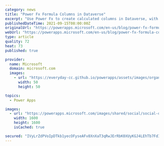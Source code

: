 ```yaml
---
category: news
title: "Power Fx Formula Columns in Dataverse"
excerpt: "Use Power Fx to create calculated columns in Dataverse, with expanded functionality and real time results."
publishedDateTime: 2021-09-15T08:00:00Z
originalUrl: "https://powerapps.microsoft.com/en-us/blog/power-fx-formula-columns-in-dataverse/"
webUrl: "https://powerapps.microsoft.com/en-us/blog/power-fx-formula-columns-in-dataverse/"
type: article
quality: 72
heat: 73
published: true

provider:
  name: Microsoft
  domain: microsoft.com
  images:
    - url: "https://everyday-cc.github.io/powerapps/assets/images/organizations/microsoft.com-50x50.jpg"
      width: 50
      height: 50

topics:
  - Power Apps

images:
  - url: "https://powerapps.microsoft.com/images/shared/social/social-default-image.png"
    width: 1600
    height: 1600
    isCached: true

secured: "IVyLrZdPVoIpDTkb1yecOFyseAFv8XnXaT3qRwJErRbK0XUyKGJ4LEhTb7FdIhAaS/vZ27jpu2vCG4XNcV3a06GrBPhUHZ5vDV/m99MSaTzftImBq/fkA6jGEPEgyKdOdF6YQsxJ2WvBuJ6KfZ0ok4APxXQSKO+bmsuoJnhl6XevFeJHe7CuCxVvFCUljI58ejyVH9SXeP5RA28EYQHdjvI2Mvp4EmOkZaKzkS6rf/S0Axxf6IrU9Q+aPz2E41qbNegS3c5jY7aDN9y4Wf0iKmaglaf6IKj3GaUwSBGvyXkI5zFPha2XMYWqRnZd5IbMiSpGU7K0BcZzR4vDnmMO1ko2Gnv8K+BHLPwST5eXe9k=;O1SYjZdkGjrTWkfbPNjyOw=="
---
```


